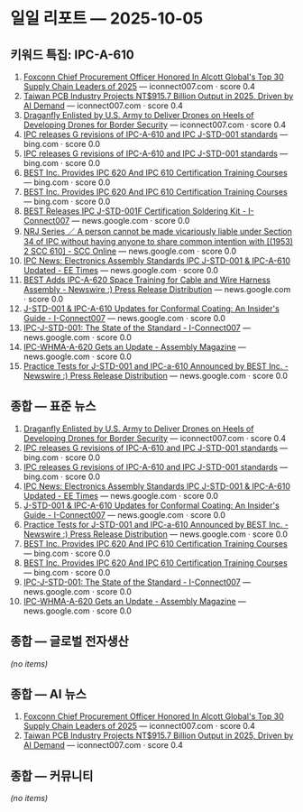 # 일일 리포트 — 2025-10-05

## 키워드 특집: IPC-A-610

1. [Foxconn Chief Procurement Officer Honored In Alcott Global's Top 30 Supply Chain Leaders of 2025](https://iconnect007.com/article/147159/foxconn-chief-procurement-officer-honored-in-alcott-globals-top-30-supply-chain-leaders-of-2025/147156/smt) — iconnect007.com · score 0.4
2. [Taiwan PCB Industry Projects NT$915.7 Billion Output in 2025, Driven by AI Demand](https://iconnect007.com/article/147168/taiwan-pcb-industry-projects-nt9157-billion-output-in-2025-driven-by-ai-demand/147165/pcb) — iconnect007.com · score 0.4
3. [Draganfly Enlisted by U.S. Army to Deliver Drones on Heels of Developing Drones for Border Security](https://iconnect007.com/article/147163/draganfly-enlisted-by-us-army-to-deliver-drones-on-heels-of-developing-drones-for-border-security/147160/milaero) — iconnect007.com · score 0.4
4. [IPC releases G revisions of IPC-A-610 and IPC J-STD-001 standards](http://www.bing.com/news/apiclick.aspx?ref=FexRss&aid=&tid=68e12495128248858ce570d0b26dd34f&url=https%3a%2f%2fwww.electronicdesign.com%2fhome%2farticle%2f21207880%2fipc-releases-g-revisions-of-ipc-a-610-and-ipc-j-std-001-standards&c=904817369537601988&mkt=ko-kr) — bing.com · score 0.0
5. [IPC releases G revisions of IPC-A-610 and IPC J-STD-001 standards](http://www.bing.com/news/apiclick.aspx?ref=FexRss&aid=&tid=68e1e897dec44eda8e7311164d08c1c8&url=https%3a%2f%2fwww.electronicdesign.com%2fhome%2farticle%2f21207880%2fipc-releases-g-revisions-of-ipc-a-610-and-ipc-j-std-001-standards&c=904817369537601988&mkt=ko-kr) — bing.com · score 0.0
6. [BEST Inc. Provides IPC 620 And IPC 610 Certification Training Courses](http://www.bing.com/news/apiclick.aspx?ref=FexRss&aid=&tid=68e12495128248858ce570d0b26dd34f&url=https%3a%2f%2fmenafn.com%2f1105180000%2fBEST-Inc-Provides-IPC-620-And-IPC-610-Certification-Training-Courses&c=6087714557776942070&mkt=ko-kr) — bing.com · score 0.0
7. [BEST Inc. Provides IPC 620 And IPC 610 Certification Training Courses](http://www.bing.com/news/apiclick.aspx?ref=FexRss&aid=&tid=68e1e897dec44eda8e7311164d08c1c8&url=https%3a%2f%2fmenafn.com%2f1105180000%2fBEST-Inc-Provides-IPC-620-And-IPC-610-Certification-Training-Courses&c=6087714557776942070&mkt=ko-kr) — bing.com · score 0.0
8. [BEST Releases IPC J-STD-001F Certification Soldering Kit - I-Connect007](https://news.google.com/rss/articles/CBMipAFBVV95cUxPdThXblpLZk9EbGlvUnRETldoQzJYZlltZ21ya1pOSGd5WUwwckw1S3BnQ3RUTUZWdVg1M3NfRjQwcV9CdnNqZjBreHlHT1M2WWZMMTNZSVRkZm9KWGZTVjhkbjN4SXkwYlNTTnp1bTQxbzRvSThINVRjN1ItQnBvbmx1M1R3UE1hNm9PSFdaN2Z0eTBRYlVZR2txQ0pxaTJXazRHbA?oc=5) — news.google.com · score 0.0
9. [NRJ Series ／ A person cannot be made vicariously liable under Section 34 of IPC without having anyone to share common intention with [(1953) 2 SCC 610] - SCC Online](https://news.google.com/rss/articles/CBMi5wFBVV95cUxNMF9UYkRVdWF2ZEVsUnJfc2dGajZseUNvUVl5TDVCNVJrZTktMncyQmNzZ1JQbzFHS3lOLThtNlE5ZjdocHZiTEpGNi05Nzl0NlRaMW5XQ2VLbU1FMTJwTTBoRHYzWjlxRGxQUVBvNXR0bFhFOFNoV0xHZ1hpVkZBWkFPNHlDZi00ZWlReTRrbHB6UjhwekFMTmRDT0pkMkNISEszWGxWME9hMERfVTR3TDR4Umg2X3dVdHpPNGFmd0NLWEo0TUtxd3pjR2VZa1Bqc0pKZzRfelVVNndncVFOLTIyWm5Gb1U?oc=5) — news.google.com · score 0.0
10. [IPC News: Electronics Assembly Standards IPC J-STD-001 & IPC-A-610 Updated - EE Times](https://news.google.com/rss/articles/CBMinAFBVV95cUxQTmJCUUV0MTloTUI4LUpfUTBaWWRudHlmbWZ0S3ZMcGswOHNZbzNSMDNKb21KcUNTX2IxODhsTGlLNTNUcVpuVnVoS2FmZVpRNUlmOGFGVzBjZlhBS0FxY2NERUhsbGVhbGhBNXhuVU9ZUGNXTFRKYXJ4cDllaW5tZlVwTGhCSDE4OXQ3Znoxay11Tmw2RThlbGdhajk?oc=5) — news.google.com · score 0.0
11. [BEST Adds IPC-A-620 Space Training for Cable and Wire Harness Assembly - Newswire :) Press Release Distribution](https://news.google.com/rss/articles/CBMirgFBVV95cUxQRndnRk52RmxsSnU0ek1EbWItS3VVQ0ZCLUs4eEVNdHdmOTRhNE5qSW95VDNIQXdGOVdtcnFHNlNWUWF0OTZxdmVnUnRReTVPb1EtU2p4SmJWN1IwQURyam1aci1HVzFEZHBDNjZIS0Y5RE9qZ0UzSHVkWkxYX2FYOGpJWnk1eWZYRm9YTlFaeWt2ZzZLTFVESllkazJ1dm9US1NzeFBIM0lKNklGOEE?oc=5) — news.google.com · score 0.0
12. [J-STD-001 & IPC-A-610 Updates for Conformal Coating: An Insider's Guide - I-Connect007](https://news.google.com/rss/articles/CBMitAFBVV95cUxORktKNGlPUHlaWnJpRm1jclBCSXVnY2dvS3hsc0dVN3VaRFBzaVBXTVp1ZmlyeTZXaXV5UndqRllVWVh5cTNORFBoRUozU3V5aWJSeVNaTTdXQ0p2LTZEazctZkplTEZOWlljdVlJV1R5ZkpYcmxzSjF1c3NCMEpfMmp1dEhJQnBaQ1pPV0tZa2ZFaTRlT25tdUc3MllDUHpiRFJBbUQtY015TlFydGxxZHEzeHI?oc=5) — news.google.com · score 0.0
13. [IPC-J-STD-001: The State of the Standard - I-Connect007](https://news.google.com/rss/articles/CBMijwFBVV95cUxQSHFOWnpQY21tVEthUUcyWXdNOVdNaGd4STMzTXM2VG81M0JBQmhsVE81SlBWWTJHTXVxcEd1U1ZEbVBBa2c2U0hBVWxwSHRhMnNCMzk3UTczNWRJdmRRckhLbWFaOURndHI3Z25PaWhZX0huQ1RrdU56eVRjUFJhWjZoVmJkSjl5NElFT0VGaw?oc=5) — news.google.com · score 0.0
14. [IPC-WHMA-A-620 Gets an Update - Assembly Magazine](https://news.google.com/rss/articles/CBMifEFVX3lxTE5xTG1OWXYyZnlSQTJIREV4N3h5Tkh5dGNIRWFnV0txa2Zkd1o2N3VSbnl5QTJVanpxWTVQLWt0V3VNa0UzX01SSFhHX3c4cUJBQ2hJZVZPTkFRWm9SVW1pZTF0cjBIZGtub0toS2N3eTE5bU1TMjVNWW1iU0U?oc=5) — news.google.com · score 0.0
15. [Practice Tests for J-STD-001 and IPC-a-610 Announced by BEST Inc. - Newswire :) Press Release Distribution](https://news.google.com/rss/articles/CBMipgFBVV95cUxNSDF6MkFLNFVTUDFETnVTVU9reXc3VUlDWjl6OGdZZm5MMVNEc2tHRkpvM0VjZGdNMTdnald3LW1VWEZhczB1ZFk4MjIteVEwa0hMOURkOHJrSnV1eEdQRUFKNEtDaHU2SF9VVnFuMHozb2E3Vmg1MTlGUlkwMnItQXZXVlVCWjZSd01nZmZRRGdMb195ajl1UkpTdWJ5MGI1dXBkRktR?oc=5) — news.google.com · score 0.0

## 종합 — 표준 뉴스

1. [Draganfly Enlisted by U.S. Army to Deliver Drones on Heels of Developing Drones for Border Security](https://iconnect007.com/article/147163/draganfly-enlisted-by-us-army-to-deliver-drones-on-heels-of-developing-drones-for-border-security/147160/milaero) — iconnect007.com · score 0.4
2. [IPC releases G revisions of IPC-A-610 and IPC J-STD-001 standards](http://www.bing.com/news/apiclick.aspx?ref=FexRss&aid=&tid=68e12495128248858ce570d0b26dd34f&url=https%3a%2f%2fwww.electronicdesign.com%2fhome%2farticle%2f21207880%2fipc-releases-g-revisions-of-ipc-a-610-and-ipc-j-std-001-standards&c=904817369537601988&mkt=ko-kr) — bing.com · score 0.0
3. [IPC releases G revisions of IPC-A-610 and IPC J-STD-001 standards](http://www.bing.com/news/apiclick.aspx?ref=FexRss&aid=&tid=68e1e897dec44eda8e7311164d08c1c8&url=https%3a%2f%2fwww.electronicdesign.com%2fhome%2farticle%2f21207880%2fipc-releases-g-revisions-of-ipc-a-610-and-ipc-j-std-001-standards&c=904817369537601988&mkt=ko-kr) — bing.com · score 0.0
4. [IPC News: Electronics Assembly Standards IPC J-STD-001 & IPC-A-610 Updated - EE Times](https://news.google.com/rss/articles/CBMinAFBVV95cUxQTmJCUUV0MTloTUI4LUpfUTBaWWRudHlmbWZ0S3ZMcGswOHNZbzNSMDNKb21KcUNTX2IxODhsTGlLNTNUcVpuVnVoS2FmZVpRNUlmOGFGVzBjZlhBS0FxY2NERUhsbGVhbGhBNXhuVU9ZUGNXTFRKYXJ4cDllaW5tZlVwTGhCSDE4OXQ3Znoxay11Tmw2RThlbGdhajk?oc=5) — news.google.com · score 0.0
5. [J-STD-001 & IPC-A-610 Updates for Conformal Coating: An Insider's Guide - I-Connect007](https://news.google.com/rss/articles/CBMitAFBVV95cUxORktKNGlPUHlaWnJpRm1jclBCSXVnY2dvS3hsc0dVN3VaRFBzaVBXTVp1ZmlyeTZXaXV5UndqRllVWVh5cTNORFBoRUozU3V5aWJSeVNaTTdXQ0p2LTZEazctZkplTEZOWlljdVlJV1R5ZkpYcmxzSjF1c3NCMEpfMmp1dEhJQnBaQ1pPV0tZa2ZFaTRlT25tdUc3MllDUHpiRFJBbUQtY015TlFydGxxZHEzeHI?oc=5) — news.google.com · score 0.0
6. [Practice Tests for J-STD-001 and IPC-a-610 Announced by BEST Inc. - Newswire :) Press Release Distribution](https://news.google.com/rss/articles/CBMipgFBVV95cUxNSDF6MkFLNFVTUDFETnVTVU9reXc3VUlDWjl6OGdZZm5MMVNEc2tHRkpvM0VjZGdNMTdnald3LW1VWEZhczB1ZFk4MjIteVEwa0hMOURkOHJrSnV1eEdQRUFKNEtDaHU2SF9VVnFuMHozb2E3Vmg1MTlGUlkwMnItQXZXVlVCWjZSd01nZmZRRGdMb195ajl1UkpTdWJ5MGI1dXBkRktR?oc=5) — news.google.com · score 0.0
7. [BEST Inc. Provides IPC 620 And IPC 610 Certification Training Courses](http://www.bing.com/news/apiclick.aspx?ref=FexRss&aid=&tid=68e12495128248858ce570d0b26dd34f&url=https%3a%2f%2fmenafn.com%2f1105180000%2fBEST-Inc-Provides-IPC-620-And-IPC-610-Certification-Training-Courses&c=6087714557776942070&mkt=ko-kr) — bing.com · score 0.0
8. [BEST Inc. Provides IPC 620 And IPC 610 Certification Training Courses](http://www.bing.com/news/apiclick.aspx?ref=FexRss&aid=&tid=68e1e897dec44eda8e7311164d08c1c8&url=https%3a%2f%2fmenafn.com%2f1105180000%2fBEST-Inc-Provides-IPC-620-And-IPC-610-Certification-Training-Courses&c=6087714557776942070&mkt=ko-kr) — bing.com · score 0.0
9. [IPC-J-STD-001: The State of the Standard - I-Connect007](https://news.google.com/rss/articles/CBMijwFBVV95cUxQSHFOWnpQY21tVEthUUcyWXdNOVdNaGd4STMzTXM2VG81M0JBQmhsVE81SlBWWTJHTXVxcEd1U1ZEbVBBa2c2U0hBVWxwSHRhMnNCMzk3UTczNWRJdmRRckhLbWFaOURndHI3Z25PaWhZX0huQ1RrdU56eVRjUFJhWjZoVmJkSjl5NElFT0VGaw?oc=5) — news.google.com · score 0.0
10. [IPC-WHMA-A-620 Gets an Update - Assembly Magazine](https://news.google.com/rss/articles/CBMifEFVX3lxTE5xTG1OWXYyZnlSQTJIREV4N3h5Tkh5dGNIRWFnV0txa2Zkd1o2N3VSbnl5QTJVanpxWTVQLWt0V3VNa0UzX01SSFhHX3c4cUJBQ2hJZVZPTkFRWm9SVW1pZTF0cjBIZGtub0toS2N3eTE5bU1TMjVNWW1iU0U?oc=5) — news.google.com · score 0.0

## 종합 — 글로벌 전자생산

_(no items)_

## 종합 — AI 뉴스

1. [Foxconn Chief Procurement Officer Honored In Alcott Global's Top 30 Supply Chain Leaders of 2025](https://iconnect007.com/article/147159/foxconn-chief-procurement-officer-honored-in-alcott-globals-top-30-supply-chain-leaders-of-2025/147156/smt) — iconnect007.com · score 0.4
2. [Taiwan PCB Industry Projects NT$915.7 Billion Output in 2025, Driven by AI Demand](https://iconnect007.com/article/147168/taiwan-pcb-industry-projects-nt9157-billion-output-in-2025-driven-by-ai-demand/147165/pcb) — iconnect007.com · score 0.4

## 종합 — 커뮤니티

_(no items)_